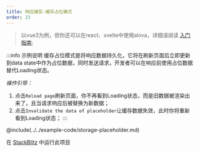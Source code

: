 ```yaml
---
title: 响应缓存-缓存占位模式
order: 23
---
```


> 以vue3为例，但你还可以在react、svelte中使用alova，详细请阅读 [入门指南](../overview/);

:::info 示例说明
缓存占位模式是将响应数据持久化，它将在刷新页面后立即更新到data state中作为占位数据，同时发送请求，开发者可以在响应前使用占位数据替代Loading状态。

*操作引导：*
1. 点击`Reload page`刷新页面，你不再看到Loading状态，而是旧数据被渲染出来了，且当请求响应后被替换为新数据；
2. 点击`Invalidate the data of placeholder`让缓存数据失效，此时你将重新看到Loading状态；
:::

@include(../../example-code/storage-placeholder.md)

在 [StackBlitz](https://stackblitz.com/edit/alova-example-storage-placeholder?file=src/App.vue) 中运行此项目